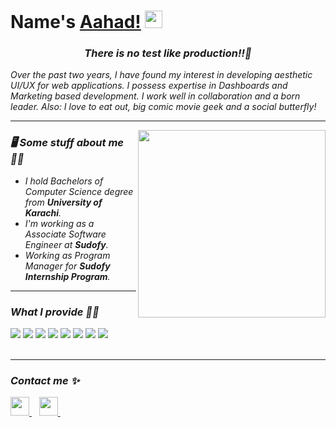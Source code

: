 <h1><strong>Name's <a href="https://aahad.vercel.app">Aahad!</a></strong> <img src="https://raw.githubusercontent.com/syedareehaquasar/syedareehaquasar/master/gifs/Hi.gif" width="28px"></h1>


<h3 align="center"><em><i>There is no test like production!!<i/>💯</em></h3>

<p>Over the past two years, I have found my interest in developing aesthetic UI/UX for web applications. I possess expertise in Dashboards and Marketing based development. I work well in collaboration and a born leader. Also: I love to eat out, big comic movie geek and a social butterfly!</p>

<hr>
<img align="right" src="https://media.giphy.com/media/26tn33aiTi1jkl6H6/giphy.gif" width="300px">
<h3>🖥 Some stuff about me ✌🏻</h3>
<ul>
<li>I hold <em>Bachelors of Computer Science</em> degree from <strong>University of Karachi</strong>.</li>
<li>I'm working as a <em>Associate Software Engineer</em> at <strong>Sudofy</strong>.</li>
<li>Working as <em>Program Manager</em> for <strong>Sudofy Internship Program</strong>.</li>
</ul>
<hr>

<h3>What I provide 👨‍💻</h3>
<div>
    <img src="https://img.shields.io/badge/html5-%23E34F26.svg?style=for-the-badge&logo=html5&logoColor=white">
    <img src="https://img.shields.io/badge/css3-%231572B6.svg?style=for-the-badge&logo=css3&logoColor=white">
     <img src="https://img.shields.io/badge/sass-%23C76494.svg?style=for-the-badge&logo=sass&logoColor=white">
    <img src="https://img.shields.io/badge/javascript-%23EFD81D.svg?style=for-the-badge&logo=javascript&logoColor=white">
    <img src="https://img.shields.io/badge/git-%23F05033.svg?style=for-the-badge&logo=git&logoColor=white">
    <img src="https://img.shields.io/badge/react-%2361DCFB.svg?style=for-the-badge&logo=react&logoColor=white">
    <img src="https://img.shields.io/badge/materialui-%2361DCFB.svg?style=for-the-badge&logo=materialui&logoColor=white">
    <img src="https://img.shields.io/badge/gatsby-%23563D7C.svg?style=for-the-badge&logo=gatsby&logoColor=white">
</div>
<br>
<hr>

<h3>Contact me ✨</h3>
<div>
    <a href="https://www.linkedin.com/in/aahad-aazar-b83b77197/">
        <img src="https://image.flaticon.com/icons/png/512/145/145807.png" width="30px">
    </a>&nbsp;&nbsp;
    <a href="mailto: aahadaazar@hotmail.com">
        <img src="https://image.flaticon.com/icons/png/512/732/732223.png" width="30px">
    </a>&nbsp;&nbsp;
</div>